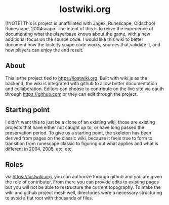 <div align="center">
  <h1>lostwiki.org</h1> 
</div>

[!NOTE]
This is project is unaffiliated with Jagex, Runescape, Oldschool Runescape, 2004scape. The intent of this is to relive the experience of documenting what the playerbase knows about the game, with a new additional focus on the source code. I would like this wiki to better document how the lostcity scape code works, sources that validate it, and how players can enjoy the end result.

## About

This is the project tied to https://lostwiki.org. Built with wiki.js as the backend, the wiki is integrated with github to allow better documentation and collaboration. Editors can choose to contribute on the live site via oauth through https://github.com or they can edit through the project.

## Starting point

I didn't want this to just be a clone of an existing wiki, those are existing projects that have either not caught up to, or have long passed the preservation period. To give us a starting point, the skeleton has been derived from pages on the classic wiki, because it feels true to form to transition from runescape classic to figuring out what applies and what is different in 2004, 2005, etc. etc.


## Roles

via https://lostwiki.org, you can authorize through github and you are given the role of contributer. From there you can provide edits to existing pages but you will not be able to restructure the current topography. To make the wiki and github project mesh well, directories were a necessary structuring to avoid a flat root with thousands of files.

